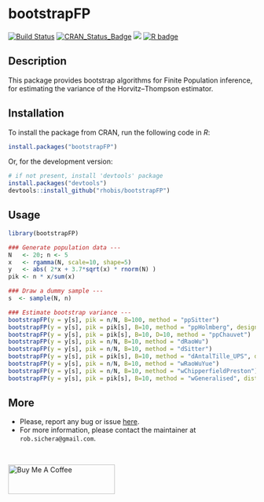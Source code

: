 <!-- README.md is generated from README.Rmd. Please edit that file -->

bootstrapFP
===========

[![Build Status](https://travis-ci.com/rhobis/bootstrapFP.svg?branch=master)](https://travis-ci.com/rhobis/bootstrapFP)
[![CRAN\_Status\_Badge](https://www.r-pkg.org/badges/version/bootstrapFP)](https://cran.r-project.org/package=bootstrapFP)
[![](https://cranlogs.r-pkg.org/badges/grand-total/bootstrapFP)](https://cran.r-project.org/package=bootstrapFP)
[![R badge](https://img.shields.io/badge/-Support%20me-brightgreen)](https://www.buymeacoffee.com/rhobis)

Description
-----------

This package provides bootstrap algorithms for Finite Population
inference, for estimating the variance of the Horvitz–Thompson
estimator.

Installation
------------

To install the package from CRAN, run the following code in *R*:

``` r
install.packages("bootstrapFP")
```

Or, for the development version:

``` r
# if not present, install 'devtools' package
install.packages("devtools")
devtools::install_github("rhobis/bootstrapFP")
```

Usage
-----

``` r
library(bootstrapFP) 

### Generate population data ---
N   <- 20; n <- 5
x   <- rgamma(N, scale=10, shape=5)
y   <- abs( 2*x + 3.7*sqrt(x) * rnorm(N) )
pik <- n * x/sum(x)

### Draw a dummy sample ---
s  <- sample(N, n)

### Estimate bootstrap variance ---
bootstrapFP(y = y[s], pik = n/N, B=100, method = "ppSitter")
bootstrapFP(y = y[s], pik = pik[s], B=10, method = "ppHolmberg", design = 'brewer')
bootstrapFP(y = y[s], pik = pik[s], B=10, D=10, method = "ppChauvet")
bootstrapFP(y = y[s], pik = n/N, B=10, method = "dRaoWu")
bootstrapFP(y = y[s], pik = n/N, B=10, method = "dSitter")
bootstrapFP(y = y[s], pik = pik[s], B=10, method = "dAntalTille_UPS", design='brewer')
bootstrapFP(y = y[s], pik = n/N, B=10, method = "wRaoWuYue") 
bootstrapFP(y = y[s], pik = n/N, B=10, method = "wChipperfieldPreston")
bootstrapFP(y = y[s], pik = pik[s], B=10, method = "wGeneralised", distribution = 'normal')
```

More
----

-   Please, report any bug or issue
    [here](https://github.com/rhobis/bootstrapFP/issues).
-   For more information, please contact the maintainer at `rob.sichera@gmail.com`.


<br/>

<a href="https://www.buymeacoffee.com/rhobis" target="_blank"><img src="https://cdn.buymeacoffee.com/buttons/v2/default-yellow.png" alt="Buy Me A Coffee" width="217" height="60"></a>

<br/>
